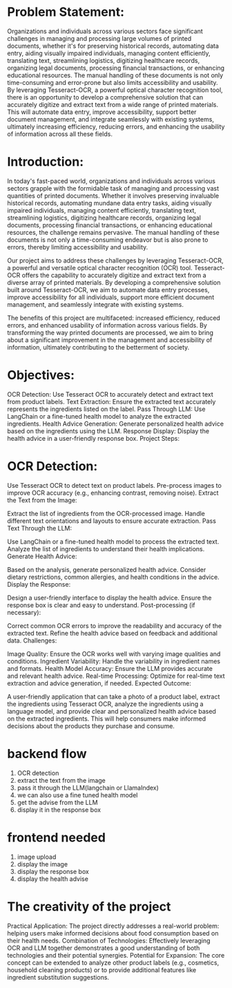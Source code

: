 # Problem Statement:

Organizations and individuals across various sectors face significant challenges in managing and processing large volumes of printed documents, whether it's for preserving historical records, automating data entry, aiding visually impaired individuals, managing content efficiently, translating text, streamlining logistics, digitizing healthcare records, organizing legal documents, processing financial transactions, or enhancing educational resources. The manual handling of these documents is not only time-consuming and error-prone but also limits accessibility and usability. By leveraging Tesseract-OCR, a powerful optical character recognition tool, there is an opportunity to develop a comprehensive solution that can accurately digitize and extract text from a wide range of printed materials. This will automate data entry, improve accessibility, support better document management, and integrate seamlessly with existing systems, ultimately increasing efficiency, reducing errors, and enhancing the usability of information across all these fields.

# Introduction:

In today's fast-paced world, organizations and individuals across various sectors grapple with the formidable task of managing and processing vast quantities of printed documents. Whether it involves preserving invaluable historical records, automating mundane data entry tasks, aiding visually impaired individuals, managing content efficiently, translating text, streamlining logistics, digitizing healthcare records, organizing legal documents, processing financial transactions, or enhancing educational resources, the challenge remains pervasive. The manual handling of these documents is not only a time-consuming endeavor but is also prone to errors, thereby limiting accessibility and usability.

Our project aims to address these challenges by leveraging Tesseract-OCR, a powerful and versatile optical character recognition (OCR) tool. Tesseract-OCR offers the capability to accurately digitize and extract text from a diverse array of printed materials. By developing a comprehensive solution built around Tesseract-OCR, we aim to automate data entry processes, improve accessibility for all individuals, support more efficient document management, and seamlessly integrate with existing systems.

The benefits of this project are multifaceted: increased efficiency, reduced errors, and enhanced usability of information across various fields. By transforming the way printed documents are processed, we aim to bring about a significant improvement in the management and accessibility of information, ultimately contributing to the betterment of society.

# Objectives:

OCR Detection: Use Tesseract OCR to accurately detect and extract text from product labels.
Text Extraction: Ensure the extracted text accurately represents the ingredients listed on the label.
Pass Through LLM: Use LangChain or a fine-tuned health model to analyze the extracted ingredients.
Health Advice Generation: Generate personalized health advice based on the ingredients using the LLM.
Response Display: Display the health advice in a user-friendly response box.
Project Steps:

# OCR Detection:

Use Tesseract OCR to detect text on product labels.
Pre-process images to improve OCR accuracy (e.g., enhancing contrast, removing noise).
Extract the Text from the Image:

Extract the list of ingredients from the OCR-processed image.
Handle different text orientations and layouts to ensure accurate extraction.
Pass Text Through the LLM:

Use LangChain or a fine-tuned health model to process the extracted text.
Analyze the list of ingredients to understand their health implications.
Generate Health Advice:

Based on the analysis, generate personalized health advice.
Consider dietary restrictions, common allergies, and health conditions in the advice.
Display the Response:

Design a user-friendly interface to display the health advice.
Ensure the response box is clear and easy to understand.
Post-processing (if necessary):

Correct common OCR errors to improve the readability and accuracy of the extracted text.
Refine the health advice based on feedback and additional data.
Challenges:

Image Quality: Ensure the OCR works well with varying image qualities and conditions.
Ingredient Variability: Handle the variability in ingredient names and formats.
Health Model Accuracy: Ensure the LLM provides accurate and relevant health advice.
Real-time Processing: Optimize for real-time text extraction and advice generation, if needed.
Expected Outcome:

A user-friendly application that can take a photo of a product label, extract the ingredients using Tesseract OCR, analyze the ingredients using a language model, and provide clear and personalized health advice based on the extracted ingredients. This will help consumers make informed decisions about the products they purchase and consume.



# backend  flow
1) OCR detection
2) extract the text from the image 
3) pass it through the LLM(langchain or LlamaIndex)
4) we can also use a fine tuned health model
5) get the advise from the LLM 
6) display it in the response box


#   frontend needed
1) image upload
2) display the image
3) display the response box
4) display the health advise



# The creativity of the project
Practical Application: The project directly addresses a real-world problem: helping users make informed decisions about food consumption based on their health needs.
Combination of Technologies: Effectively leveraging OCR and LLM together demonstrates a good understanding of both technologies and their potential synergies.
Potential for Expansion: The core concept can be extended to analyze other product labels (e.g., cosmetics, household cleaning products) or to provide additional features like ingredient substitution suggestions.




